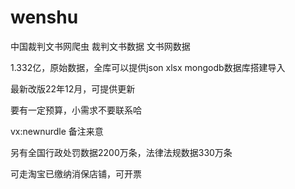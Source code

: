 # wenshu
中国裁判文书网爬虫
裁判文书数据
文书网数据

1.332亿，原始数据，全库可以提供json xlsx mongodb数据库搭建导入

最新改版22年12月，可提供更新

要有一定预算，小需求不要联系哈

vx:newnurdle 备注来意

另有全国行政处罚数据2200万条，法律法规数据330万条

可走淘宝已缴纳消保店铺，可开票

